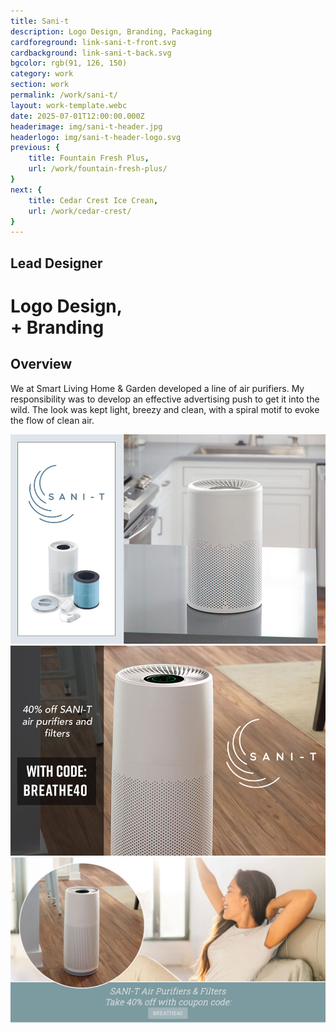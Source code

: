 ```yaml
---
title: Sani-t
description: Logo Design, Branding, Packaging
cardforeground: link-sani-t-front.svg
cardbackground: link-sani-t-back.svg
bgcolor: rgb(91, 126, 150)
category: work
section: work
permalink: /work/sani-t/
layout: work-template.webc
date: 2025-07-01T12:00:00.000Z
headerimage: img/sani-t-header.jpg
headerlogo: img/sani-t-header-logo.svg
previous: {
	title: Fountain Fresh Plus,
	url: /work/fountain-fresh-plus/
}
next: {
	title: Cedar Crest Ice Crean,
	url: /work/cedar-crest/
}
---
```




<is-land on:visible>
<div class="two-col-grid description-copy">
<div class="left">

## Lead Designer

# Logo Design,<br />+ Branding

</div>
<div class="right">

## Overview

We at Smart Living Home & Garden developed a line of air purifiers. My responsibility was to develop an effective advertising push to get it into the wild. The look was kept light, breezy and clean, with a spiral motif to evoke the flow of clean air.

</div>
</div>
</is-land>

<div class="two-col-img-grid">
	<is-land on:visible>
		<img src="img/sani-t-images-02.jpg" class="work-image" alt="San-t banner ad" loading="lazy" />
	</is-land>
	<is-land on:visible>
		<img src="img/sani-t-images-01.jpg" class="work-image" alt="Sani-t modal layout" loading="lazy" />
	</is-land>

<span class="wide">
	<is-land on:visible>
		<img src="img/promo-01.jpg" class="work-image" alt="Sani-T landing page header" loading="lazy" class="wide" />
	</is-land>
</span>
</div> 
